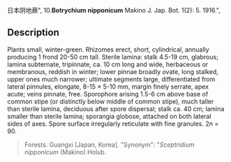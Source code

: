 日本阴地蕨",
10.**Botrychium nipponicum** Makino J. Jap. Bot. 1(2): 5. 1916.",

## Description
Plants small, winter-green. Rhizomes erect, short, cylindrical, annually producing 1 frond 20-50 cm tall. Sterile lamina: stalk 4.5-19 cm, glabrous; lamina subternate, tripinnate, ca. 10 cm long and wide, herbaceous or membranous, reddish in winter; lower pinnae broadly ovate, long stalked, upper ones much narrower; ultimate segments large, differentiated from lateral pinnules, elongate, 8-15 × 5-10 mm, margin finely serrate, apex acute; veins pinnate, free. Sporophore arising 1.5-6 cm above base of common stipe (or distinctly below middle of common stipe), much taller than sterile lamina, deciduous after spore dispersal; stalk ca. 40 cm; lamina smaller than sterile lamina; sporangia globose, attached on both lateral sides of axes. Spore surface irregularly reticulate with fine granules. 2*n* = 90.

> Forests. Guangxi [Japan, Korea].
  "Synonym": "*Sceptridium nipponicum* (Makino) Holub.

